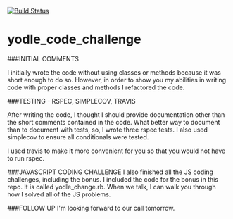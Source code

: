 [![Build Status](https://travis-ci.org/crywolfe/yodle-challenge.svg?branch=master)](https://travis-ci.org/crywolfe/yodle-challenge)

yodle_code_challenge
===============

###INITIAL COMMENTS

I initially wrote the code without using classes or methods because it was short enough to do so.  However, in order to show you my abilities in writing code with proper classes and methods I refactored the code.

###TESTING - RSPEC, SIMPLECOV, TRAVIS

After writing the code, I thought I should provide documentation other than the short comments contained in the code.  What better way to document than to document with tests, so, I wrote three rspec tests. I also used simplecov to ensure all conditionals were tested.

I used travis to make it more convenient for you so that you would not have to run rspec.

###JAVASCRIPT CODING CHALLENGE
I also finished all the JS coding challenges, including the bonus.  I included the code for the bonus in this repo.  It is called yodle_change.rb.  When we talk, I can walk you through how I solved all of the JS problems.

###FOLLOW UP
I'm looking forward to our call tomorrow.
